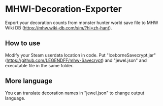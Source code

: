 # MHWI-Decoration-Exporter
Export your decoration counts from monster hunter world save file to MHW Wiki DB (https://mhw.wiki-db.com/sim/?hl=zh-hant).

## How to use
Modify your Steam userdata location in code.
Put "IceborneSavecrypt.jar"(https://github.com/LEGENDFF/mhw-Savecrypt) and "jewel.json" and executable file in the same folder.

## More language
You can translate decoration names in "jewel.json" to change output language.

